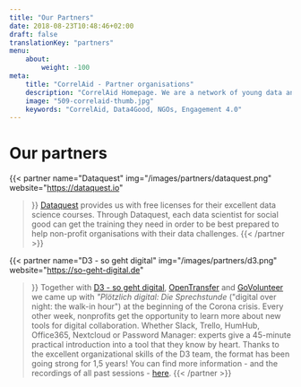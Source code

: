 ```yaml
---
title: "Our Partners"
date: 2018-08-23T10:48:46+02:00
draft: false
translationKey: "partners"
menu: 
    about:
        weight: -100
meta:
    title: "CorrelAid - Partner organisations"
    description: "CorrelAid Homepage. We are a network of young data analysts that wants to change the world with a more inclusive, integrated and innovative approach to data analysis."
    image: "509-correlaid-thumb.jpg"
    keywords: "CorrelAid, Data4Good, NGOs, Engagement 4.0"
---
```



# Our partners

{{< partner 
    name="Dataquest"
    img="/images/partners/dataquest.png"
    website="https://dataquest.io"
>}}
[Dataquest](https://dataquest.io) provides us with free licenses for their excellent data science courses. Through Dataquest, each data scientist for social good can get the training they need in order to be best prepared to help non-profit organisations with their data challenges. 
{{< /partner >}}


{{< partner 
    name="D3 - so geht digital"
    img="/images/partners/d3.png"
    website="https://so-geht-digital.de"
>}}
Together with [D3 - so geht digital](https://so-geht-digital.de), [OpenTransfer](https://opentransfer.de/) and [GoVolunteer](https://govolunteer.com) we came up with *"Plötzlich digital: Die Sprechstunde* ("digital over night: the walk-in hour") at the beginning of the Corona crisis. Every other week, nonprofits get the opportunity to learn more about new tools for digital collaboration. Whether Slack, Trello, HumHub, Office365, Nextcloud or Password Manager: experts give a 45-minute practical introduction into a tool that they know by heart. Thanks to the excellent organizational skills of the D3 team, the format has been going strong for 1,5 years! You can find more information - and the recordings of all past sessions - [here](https://so-geht-digital.de/ploetzlich-digital-die-sprechstunde/).
{{< /partner >}}
